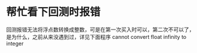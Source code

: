 # 帮忙看下回测时报错

回测报错无法将浮点数转换成整数，可是在第一次买入时可以，第二次不可以了，是为什么，之前从来没遇到过，详见下面程序
cannot convert float infinity to integer